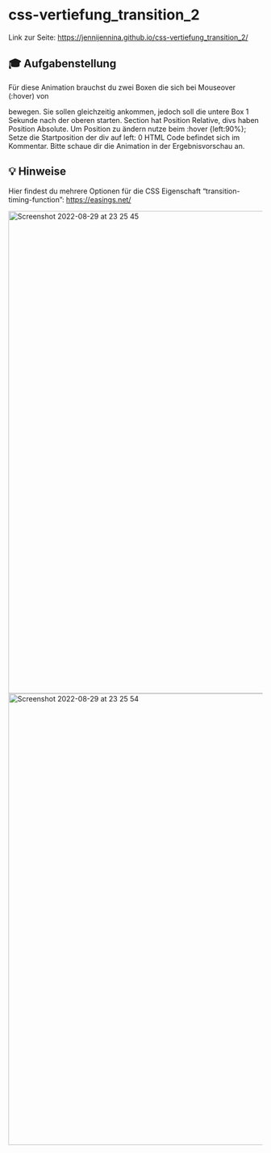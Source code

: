 # css-vertiefung_transition_2

Link zur Seite: https://jennijennina.github.io/css-vertiefung_transition_2/


## 🎓 Aufgabenstellung


Für diese Animation brauchst du zwei Boxen die sich bei Mouseover (:hover) von <section> bewegen. 
Sie sollen gleichzeitig ankommen, jedoch soll die untere Box 1 Sekunde nach der oberen starten.
Section hat Position Relative, divs haben Position Absolute.
Um Position zu ändern nutze beim :hover {left:90%};
Setze die Startposition der div auf left: 0
HTML Code befindet sich im Kommentar.
Bitte schaue dir die Animation in der Ergebnisvorschau an.

## 💡 Hinweise

Hier findest du mehrere Optionen für die CSS Eigenschaft “transition-timing-function”:
https://easings.net/ 

<img width="954" alt="Screenshot 2022-08-29 at 23 25 45" src="https://user-images.githubusercontent.com/110846379/187302047-31d37fe6-0138-41cb-a657-66f75ce4d4fe.png">
<img width="893" alt="Screenshot 2022-08-29 at 23 25 54" src="https://user-images.githubusercontent.com/110846379/187302053-78ac884d-0fc0-4dc9-869d-85bbfdb513ff.png">
